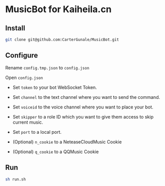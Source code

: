 # MusicBot for Kaiheila.cn

## Install

```bash
git clone git@github.com:CarterGunale/MusicBot.git
```

## Configure

Rename `config.tmp.json` to `config.json`

Open `config.json`

- Set `token` to your bot WebSocket Token.

- Set `channel` to the text channel where you want to send the command.

- Set `voiceid` to the voice channel where you want to place your bot.

- Set `skipper` to a role ID which you want to give them access to skip current music.

- Set `port` to a local port.

- (Optional) `n_cookie` to a NeteaseCloudMusic Cookie

- (Optional) `q_cookie` to a QQMusic Cookie

## Run

```bash
sh run.sh
```

